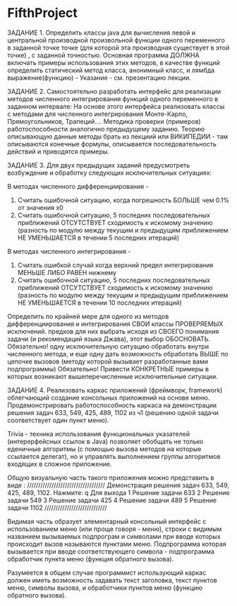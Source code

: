 # FifthProject

ЗАДАНИЕ 1. Oпределить классы java для вычисления левой и центральной производной
произвольной функции одного переменного  в заданной точке точке (для которой эта производная
существует в этой точке) , с заданной точностью.
Основная программа ДОЛЖНА включать примеры использования этих методов, в качестве функций определить
статический метод класса, анонимный класс, и лямбда выражение(функцию) - Указание - см. презентацию лекции.

ЗАДАНИЕ 2. Самостоятельно разработать интерфейс для реализации методов численного интегрирования функций одного переменного в заданном
интервале:
На основе этого интерфейса реализовать классы с методами для численного интегрирования Монте-Карло, Прямоугольников,
Трапеций.... Методика проверки (примеров) работоспособности аналогично предыдущему заданию.
Теорию описывающую данные методы брать из лекциий или ВИКИПЕДИИ - там описываются конечные формулы, описывается
последовательность действий и приводятся примеры.

ЗАДАНИЕ 3. Для двух предыдущих заданий предусмотреть возбуждение и обработку следующих исключительных ситуациях:

В методах численного дифференциирования - 
1. Cчитать ошибочной ситуацию, когда погрешность БОЛЬШЕ чем 0.1%  от значения x0
2. Считать ошибочной ситуацию, 5 последних последовательных приближений ОТСУТСТВУЕТ сходимость к 
   искомому значению (разность по модулю между текущим и предыдущим приближением НЕ УМЕНЬШАЕТСЯ в течении 5 последних итераций)

В методах численного интегрирования -
1. Считать ошибкой случай когда верхний предел интегрирования МЕНЬШЕ ЛИБО РАВЕН  нижнему 
2. Считать ошибочной ситуацию, 5 последних последовательных приближений ОТСУТСТВУЕТ сходимость к 
   искомому значению (разность по модулю между текущим и предыдущим приближением НЕ УМЕНЬШАЕТСЯ в течении 10 последних итераций)

Определить  по крайней мере для одного из методов дифференциирования и интегрирования СВОИ классы ПРОВЕРЯЕМЫХ исключений.
предков для них выбрать исходя из СВОЕГО понимания задачи (и рекомендаций языка Джава), этот выбор ОБОСНОВАТЬ.
Обязательно! одну исключительную ситуацию обработать внутри численного метода, и еще одну дать возможность
обработать ВЫШЕ по цепочке вызовов (методу которой вызывает разработанные вами подпрограммы)
Обязательно! Привести КОНКРЕТНЫЕ примеры  в которых возникают вышеперечисленные исключительные ситуации.

ЗАДАНИЕ 4. Реализовать каркас приложений (фреймворк, framework) облегчающий
создание консольных приложений на основе меню. 
Продемонстрировать работоспособность каркаса на демонстрации решения задач
633, 549, 425, 489, 1102 из ч1 (решению одной задачи соответствует один пункт меню).

Trivia - техника использования функциональных указателей (интерерфейсных ссылок в Java) позволяет
обобщать не только еденичные алгоритмы (с помощью вызова методов на которые ссылается делегат),
но и управлять выполнением группы алгоритмов входящих в сложное приложение.

Общую визуальную часть такого приложения можно представить в виде :
///////////////////////////////////
Демонстрация решения задач 633, 549, 425, 489, 1102.
Нажмитe:
q Для выхода
1 Решение задачи 633
2 Решение задачи 549
3 Решение задачи 425
4 Решение задачи 489
5 Решение задачи 1102
////////////////////////////

Видимая часть образует элементарный консольный интерфейс с использованием
меню (или проще говоря - меню), строки с видимым названием вызываемых  подпрограм
и символами при вводе которых происходит вызов называются пунктами меню.
Подпрограмма которая вызывается при вводе соответствующего символа - подпрограмма обработчик
пункта меню (функция обратного вызова).

Разумеется в общем случае программист использующий каркас должен иметь возможность задавать
текст заголовка, текст пунктов меню, символы вызова, и обработчики пунктов меню (функцию обратного вызова).
